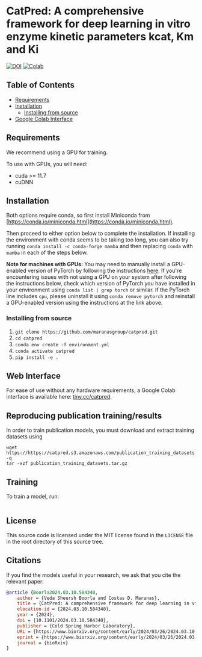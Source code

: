 # CatPred: A comprehensive framework for deep learning in vitro enzyme kinetic parameters kcat, Km and Ki

[![DOI](https://img.shields.io/badge/DOI-10.1101/2024.03.10.584340-blue)](https://www.biorxiv.org/content/10.1101/2024.03.10.584340v2)
[![Colab](https://img.shields.io/badge/GoogleColab-tiny.cc/catpred-red)](https://tiny.cc/catpred)


## Table of Contents

- [Requirements](#requirements)
- [Installation](#installation)
  * [Installing from source](#option-2-installing-from-source)
- [Google Colab Interface](#web-interface)

## Requirements

We recommend using a GPU for training.

To use with GPUs, you will need:
 * cuda >= 11.7
 * cuDNN

## Installation

Both options require conda, so first install Miniconda from [https://conda.io/miniconda.html](https://conda.io/miniconda.html).

Then proceed to either option below to complete the installation. If installing the environment with conda seems to be taking too long, you can also try running `conda install -c conda-forge mamba` and then replacing `conda` with `mamba` in each of the steps below.

**Note for machines with GPUs:** You may need to manually install a GPU-enabled version of PyTorch by following the instructions [here](https://pytorch.org/get-started/locally/). If you're encountering issues with not using a GPU on your system after following the instructions below, check which version of PyTorch you have installed in your environment using `conda list | grep torch` or similar. If the PyTorch line includes `cpu`, please uninstall it using `conda remove pytorch` and reinstall a GPU-enabled version using the instructions at the link above.

### Installing from source

1. `git clone https://github.com/maranasgroup/catpred.git`
2. `cd catpred`
3. `conda env create -f environment.yml`
4. `conda activate catpred`
5. `pip install -e .`


## Web Interface

For ease of use without any hardware requirements, a Google Colab interface is available here: [tiny.cc/catpred](http://tiny.cc/catpred).


## Reproducing publication training/results

In order to train publication models, you must download and extract training datasets using
```
wget https://https://catpred.s3.amazonaws.com/publication_training_datasets.tar.gz -q
tar -xzf publication_training_datasets.tar.gz
```

## Training

To train a model, run:
```
```

## License <a name="license"></a>

This source code is licensed under the MIT license found in the `LICENSE` file
in the root directory of this source tree.

## Citations <a name="citations"></a>

If you find the models useful in your research, we ask that you cite the relevant paper:

```bibtex
@article {Boorla2024.03.10.584340,
	author = {Veda Sheersh Boorla and Costas D. Maranas},
	title = {CatPred: A comprehensive framework for deep learning in vitro enzyme kinetic parameters kcat, Km and Ki},
	elocation-id = {2024.03.10.584340},
	year = {2024},
	doi = {10.1101/2024.03.10.584340},
	publisher = {Cold Spring Harbor Laboratory},
	URL = {https://www.biorxiv.org/content/early/2024/03/26/2024.03.10.584340},
	eprint = {https://www.biorxiv.org/content/early/2024/03/26/2024.03.10.584340.full.pdf},
	journal = {bioRxiv}
}
```

